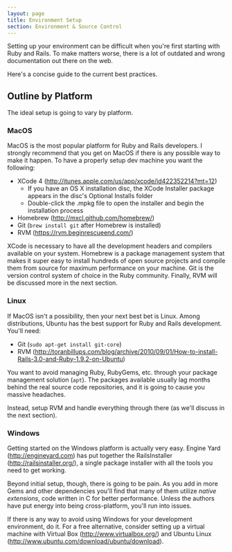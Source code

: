```yaml
---
layout: page
title: Environment Setup
section: Environment & Source Control
---
```


Setting up your environment can be difficult when you're first starting with Ruby and Rails. To make matters worse, there is a lot of outdated and wrong documentation out there on the web.

Here's a concise guide to the current best practices.

## Outline by Platform

The ideal setup is going to vary by platform.

### MacOS

MacOS is the most popular platform for Ruby and Rails developers. I strongly recommend that you get on MacOS if there is any possible way to make it happen. To have a properly setup dev machine you want the following:

* XCode 4 (<http://itunes.apple.com/us/app/xcode/id422352214?mt=12>)
    * If you have an OS X installation disc, the XCode Installer package appears in the disc's Optional Installs folder
    * Double-click the .mpkg file to open the installer and begin the installation process
* Homebrew (<http://mxcl.github.com/homebrew/>)
* Git (`brew install git` after Homebrew is installed)
* RVM (<https://rvm.beginrescueend.com/>)

XCode is necessary to have all the development headers and compilers available on your system. Homebrew is a package management system that makes it super easy to install hundreds of open source projects and compile them from source for maximum performance on your machine. Git is the version control system of choice in the Ruby community. Finally, RVM will be discussed more in the next section.

### Linux

If MacOS isn't a possibility, then your next best bet is Linux. Among distributions, Ubuntu has the best support for Ruby and Rails development. You'll need:

* Git (`sudo apt-get install git-core`)
* RVM (<http://toranbillups.com/blog/archive/2010/09/01/How-to-install-Rails-3.0-and-Ruby-1.9.2-on-Ubuntu>)

You want to avoid managing Ruby, RubyGems, etc. through your package management solution (`apt`). The packages available usually lag months behind the real source code repositories, and it is going to cause you massive headaches.

Instead, setup RVM and handle everything through there (as we'll discuss in the next section).

### Windows

Getting started on the Windows platform is actually very easy. Engine Yard (<http://engineyard.com>) has put together the RailsInstaller (<http://railsinstaller.org/>), a single package installer with all the tools you need to get working.

Beyond initial setup, though, there is going to be pain. As you add in more Gems and other dependencies you'll find that many of them utilize _native extensions_, code written in C for better performance. Unless the authors have put energy into being cross-platform, you'll run into issues.

If there is any way to avoid using Windows for your development environment, do it. For a free alternative, consider setting up a virtual machine with Virtual Box (<http://www.virtualbox.org/>) and Ubuntu Linux (<http://www.ubuntu.com/download/ubuntu/download>).